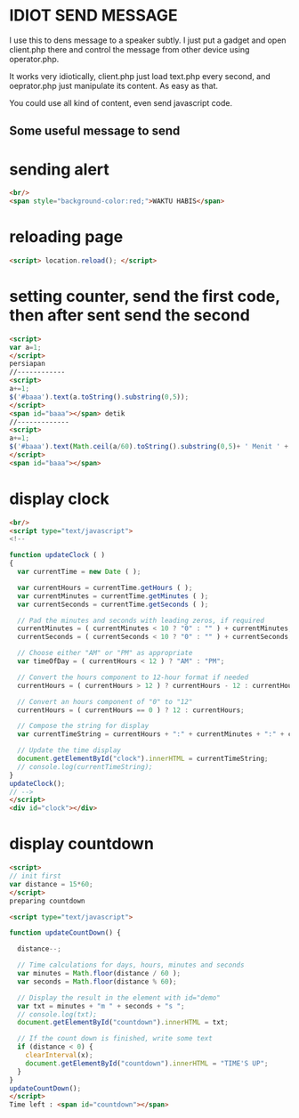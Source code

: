 IDIOT SEND MESSAGE
==================
I use this to dens message to a speaker subtly. I just put a gadget and open client.php there and control the message from other device using operator.php.

It works very idiotically, client.php just load text.php every second, and oeprator.php just manipulate its content. As easy as that.

You could use all kind of content, even send javascript code.

Some useful message to send
---------------------------

# sending alert
```html
<br/>
<span style="background-color:red;">WAKTU HABIS</span>
```

# reloading page
```html
<script> location.reload(); </script>
```

# setting counter, send the first code, then after sent send the second

```html
<script>
var a=1;
</script>
persiapan
//------------
<script>
a+=1;
$('#baaa').text(a.toString().substring(0,5));
</script>
<span id="baaa"></span> detik
//-------------
<script>
a+=1;
$('#baaa').text(Math.ceil(a/60).toString().substring(0,5)+ ' Menit ' + Math.ceil(a%60).toString().substring(0,5) + ' Detik');
</script>
<span id="baaa"></span> 
```

# display clock
```html
<br/>
<script type="text/javascript">
<!--

function updateClock ( )
{
  var currentTime = new Date ( );

  var currentHours = currentTime.getHours ( );
  var currentMinutes = currentTime.getMinutes ( );
  var currentSeconds = currentTime.getSeconds ( );

  // Pad the minutes and seconds with leading zeros, if required
  currentMinutes = ( currentMinutes < 10 ? "0" : "" ) + currentMinutes;
  currentSeconds = ( currentSeconds < 10 ? "0" : "" ) + currentSeconds;

  // Choose either "AM" or "PM" as appropriate
  var timeOfDay = ( currentHours < 12 ) ? "AM" : "PM";

  // Convert the hours component to 12-hour format if needed
  currentHours = ( currentHours > 12 ) ? currentHours - 12 : currentHours;

  // Convert an hours component of "0" to "12"
  currentHours = ( currentHours == 0 ) ? 12 : currentHours;

  // Compose the string for display
  var currentTimeString = currentHours + ":" + currentMinutes + ":" + currentSeconds + " " + timeOfDay;

  // Update the time display
  document.getElementById("clock").innerHTML = currentTimeString;
  // console.log(currentTimeString);
}
updateClock();
// -->
</script>
<div id="clock"></div>

```

# display countdown
```html
<script>
// init first
var distance = 15*60;
</script>
preparing countdown

<script type="text/javascript">

function updateCountDown() {

  distance--;

  // Time calculations for days, hours, minutes and seconds
  var minutes = Math.floor(distance / 60 );
  var seconds = Math.floor(distance % 60);

  // Display the result in the element with id="demo"
  var txt = minutes + "m " + seconds + "s ";
  // console.log(txt);
  document.getElementById("countdown").innerHTML = txt;

  // If the count down is finished, write some text 
  if (distance < 0) {
    clearInterval(x);
    document.getElementById("countdown").innerHTML = "TIME'S UP";
  }
}
updateCountDown();
</script>
Time left : <span id="countdown"></span>
```
